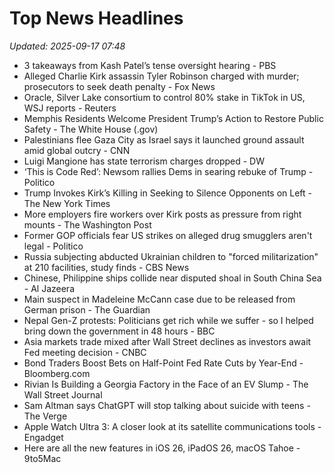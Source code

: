 # Top News Headlines

_Updated: 2025-09-17 07:48_

- 3 takeaways from Kash Patel’s tense oversight hearing - PBS
- Alleged Charlie Kirk assassin Tyler Robinson charged with murder; prosecutors to seek death penalty - Fox News
- Oracle, Silver Lake consortium to control 80% stake in TikTok in US, WSJ reports - Reuters
- Memphis Residents Welcome President Trump’s Action to Restore Public Safety - The White House (.gov)
- Palestinians flee Gaza City as Israel says it launched ground assault amid global outcry - CNN
- Luigi Mangione has state terrorism charges dropped - DW
- ‘This is Code Red’: Newsom rallies Dems in searing rebuke of Trump - Politico
- Trump Invokes Kirk’s Killing in Seeking to Silence Opponents on Left - The New York Times
- More employers fire workers over Kirk posts as pressure from right mounts - The Washington Post
- Former GOP officials fear US strikes on alleged drug smugglers aren't legal - Politico
- Russia subjecting abducted Ukrainian children to "forced militarization" at 210 facilities, study finds - CBS News
- Chinese, Philippine ships collide near disputed shoal in South China Sea - Al Jazeera
- Main suspect in Madeleine McCann case due to be released from German prison - The Guardian
- Nepal Gen-Z protests: Politicians get rich while we suffer - so I helped bring down the government in 48 hours - BBC
- Asia markets trade mixed after Wall Street declines as investors await Fed meeting decision - CNBC
- Bond Traders Boost Bets on Half-Point Fed Rate Cuts by Year-End - Bloomberg.com
- Rivian Is Building a Georgia Factory in the Face of an EV Slump - The Wall Street Journal
- Sam Altman says ChatGPT will stop talking about suicide with teens - The Verge
- Apple Watch Ultra 3: A closer look at its satellite communications tools - Engadget
- Here are all the new features in iOS 26, iPadOS 26, macOS Tahoe - 9to5Mac